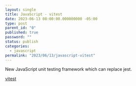 ```yaml
---
layout: single
title: JavaScript - vitest
date: 2023-06-13 08:00:00.000000000 -05:00
type: post
parent_id: "0"
published: true
password: ""
status: publish
categories:
  - javascript
permalink: "2023/06/13/javascript-vitest"
---
```


New JavaScript unit testing framework which can replace jest.

[vitest](https://vitest.dev/)

